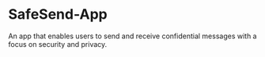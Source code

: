 # SafeSend-App
An app that enables users to send and receive confidential messages with a focus on security and privacy.
